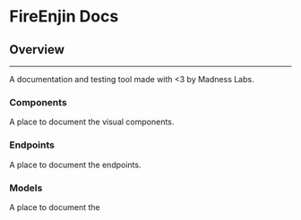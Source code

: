 # FireEnjin Docs

## Overview

---

A documentation and testing tool made with <3 by Madness Labs.

### Components

A place to document the visual components.

### Endpoints

A place to document the endpoints.

### Models

A place to document the 
